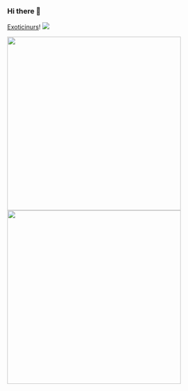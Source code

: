 ### Hi there 👋
[Exoticinurs](https://github.com/Exoticinurs)!
<a href="bitcoin:bc1q3cra9zeuadau9cpvp7nvmaaf3ph3pekn0e5g7s" alt="Donate via BTC"><img src="https://img.shields.io/badge/Bitcoin-000?style=for-the-badge&logo=bitcoin&logoColor=white"></a> 
<div>
  <a href="#"><img src="https://github-readme-stats.vercel.app/api?username=exoticinurs&include_all_commits=true&count_private=true&&show_icons=true&theme=jolly" width="400"></a> 
  <a href="#"><img src="https://github-readme-streak-stats.herokuapp.com/?user=exoticinurs&count_private=true&show_icons=true&theme=jolly" width="400"></a>
</div>
